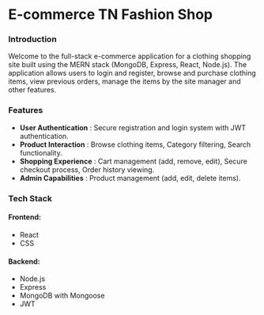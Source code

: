 # E-commerce TN Fashion Shop

### Introduction

Welcome to the full-stack e-commerce application for a clothing shopping site built using the MERN stack (MongoDB, Express, React, Node.js).
The application allows users to login and register, browse and purchase clothing items, view previous orders, manage the items by the site manager and other features.

### Features
- **User Authentication** : Secure registration and login system with JWT authentication.
- **Product Interaction** : Browse clothing items, Category filtering, Search functionality.
- **Shopping Experience** : Cart management (add, remove, edit), Secure checkout process, Order history viewing.
- **Admin Capabilities** : Product management (add, edit, delete items).

### Tech Stack
#### Frontend:
  - React
  - CSS
#### Backend:
  - Node.js
  - Express
  - MongoDB with Mongoose
  - JWT

